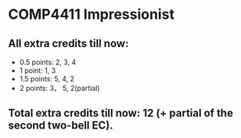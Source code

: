 # COMP4411 Impressionist

## All extra credits till now:

- 0.5 points: 2, 3, 4
- 1 point: 1, 3
- 1.5 points: 5, 4, 2
- 2 points: 3， 5, 2(partial)

## Total extra credits till now: 12 (+ partial of the second two-bell EC).